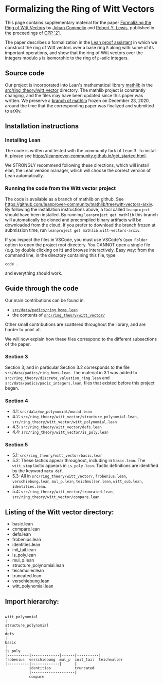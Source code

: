 # Formalizing the Ring of Witt Vectors

This page contains supplementary material for the paper
[Formalizing the Ring of Witt Vectors](witt-vectors.pdf)
by [Johan Commelin](https://math.commelin.net/) and [Robert Y. Lewis](https://robertylewis.com),
published in the proceedings of [CPP '21](https://popl21.sigplan.org/home/CPP-2021).

The paper describes a formalization in the
[Lean proof assistant](https://leanprover.github.io)
in which we construct the ring of Witt vectors over a base ring `R`
along with some of its important operations,
and show that the ring of Witt vectors over the integers modulo `p`
is isomorphic to the ring of `p`-adic integers.

## Source code

Our project is incorporated into Lean's mathematical library
[mathlib](https://github.com/leanprover-community/mathlib) in the
[src/ring_theory/witt_vector](https://github.com/leanprover-community/mathlib/tree/master/src/ring_theory/witt_vector) directory.
The mathlib project is constantly changing, and the files may have been updated since this paper was written.
We preserve a [branch of mathlib](https://github.com/leanprover-community/mathlib/tree/witt-vectors-arxiv/src/ring_theory/witt_vector)
frozen on December 23, 2020, 
around the time that the corresponding paper was finalized and submitted to arXiv.

## Installation instructions

### Installing Lean

The code is written and tested with the community fork of Lean 3.
To install it, please see <https://leanprover-community.github.io/get_started.html>.

We STRONGLY recommend following these directions, which will install elan,
the Lean version manager, which will choose the correct version of Lean automatically.

### Running the code from the Witt vector project

The code is available as a branch of mathlib on github.
See <https://github.com/leanprover-community/mathlib/tree/witt-vectors-arxiv>.
By following the installation instructions above,
a tool called `leanproject` should have been installed.
By running `leanproject get mathlib` this branch will automatically be cloned
and precompiled binary artifacts will be downloaded from the cloud.
If you prefer to download the branch frozen at submission time,
run `leanproject get mathlib:witt-vectors-arxiv`.

If you inspect the files in VSCode, you must use VSCode's `Open Folder` option
to open the project root directory.
You CANNOT open a single file (e.g. by double clicking on it) and browse interactively.
Easy way: from the command line, in the directory containing this file, type

    code .

and everything should work.

## Guide through the code

Our main contributions can be found in:

* [`src/data/padics/ring_homs.lean`](https://github.com/leanprover-community/mathlib/blob/witt-vectors-arxiv/src/data/padics/ring_homs.lean)
* the contents of [`src/ring_theory/witt_vector/`](https://github.com/leanprover-community/mathlib/tree/witt-vectors-arxiv/src/ring_theory/witt_vector)

Other small contributions are scattered throughout the library, and are harder to point at.

We will now explain how these files correspond to the different subsections of the paper.

### Section 3

Section 3, and in particular Section 3.2 corresponds to the file `src/data/padics/ring_homs.lean`.
The material in 3.1 was added to `src/ring_theory/discrete_valuation_ring.lean` and
`src/data/padics/padic_integers.lean`, files that existed before this project began.

### Section 4

* 4.1: `src/data/mv_polynomial/monad.lean`
* 4.2: `src/ring_theory/witt_vector/structure_polynomial.lean`,
       `src/ring_theory/witt_vector/witt_polynomial.lean`
* 4.3: `src/ring_theory/witt_vector/defs.lean`
* 4.4: `src/ring_theory/witt_vector/is_poly.lean`

### Section 5 

* 5.1: `src/ring_theory/witt_vector/basic.lean`
* 5.2: These tactics appear throughout, including in `basic.lean`.
       The `witt_simp` tactic appears in `is_poly.lean`.
       Tactic definitions are identified by the keyword `meta def`.
* 5.3: All in `src/ring_theory/witt_vector/`, `frobenius.lean`, `verschiebung.lean`, `mul_p.lean`,
       `teichmuller.lean`, `witt_sub.lean`, `identities.lean`.
* 5.4: `src/ring_theory/witt_vector/truncated.lean`, `src/ring_theory/witt_vector/compare.lean`

## Listing of the Witt vector directory:

* basic.lean
* compare.lean
* defs.lean
* frobenius.lean
* identities.lean
* init_tail.lean
* is_poly.lean
* mul_p.lean
* structure_polynomial.lean
* teichmuller.lean
* truncated.lean
* verschiebung.lean
* witt_polynomial.lean

## Import hierarchy:

```text

witt_polynomial
|
structure_polynomial
|
defs
|
basic
|
is_poly
|----------|-------------|------|----------|
frobenius  verschiebung  mul_p  init_tail  teichmuller 
|----------|-------------|      |
           identities           truncated
           |--------------------|
           compare

```
